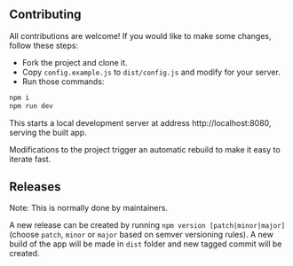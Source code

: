 ## Contributing

All contributions are welcome! If you would like to make some changes, follow these steps:

- Fork the project and clone it.
- Copy `config.example.js` to `dist/config.js` and modify for your server.
- Run those commands:

```sh
npm i
npm run dev
```

This starts a local development server at address http://localhost:8080, serving the built app.

Modifications to the project trigger an automatic rebuild to make it easy to iterate fast.

## Releases

Note: This is normally done by maintainers.

A new release can be created by running `npm version [patch|minor|major]` (choose `patch`, `minor` or `major` based on semver versioning rules). A new build of the app will be made in `dist` folder and new tagged commit will be created.
